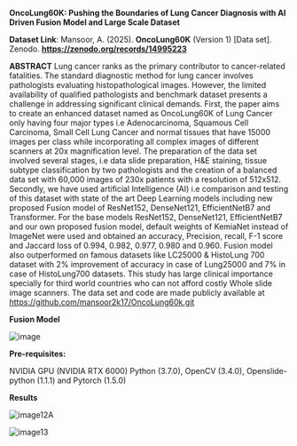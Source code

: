 **OncoLung60K: Pushing the Boundaries of Lung Cancer Diagnosis with AI Driven Fusion Model and Large Scale Dataset**

**Dataset Link**: Mansoor, A. (2025). 
**OncoLung60K** (Version 1) [Data set]. Zenodo.
**https://zenodo.org/records/14995223**

**ABSTRACT**
Lung cancer ranks as the primary contributor to cancer-related fatalities. The standard diagnostic method for lung cancer involves pathologists evaluating histopathological images. However, the limited availability of qualified pathologists and benchmark dataset presents a challenge in addressing significant clinical demands. First, the paper aims to create an enhanced dataset named as OncoLung60K of Lung Cancer only having four major types i.e Adenocarcinoma, Squamous Cell Carcinoma, Small Cell Lung Cancer and normal tissues that have 15000 images per class while incorporating all complex images of different scanners at 20x magnification level. The preparation of the data set involved several stages, i.e data slide preparation, H&E staining, tissue subtype classification by two pathologists and the creation of a balanced data set with 60,000 images of 230x patients with a resolution of 512x512. Secondly, we have used artificial Intelligence (AI) i.e comparison and testing of this dataset with state of the art Deep Learning models including new proposed Fusion model of ResNet152, DenseNet121, EfficientNetB7 and Transformer. For the base models ResNet152, DenseNet121, EfficientNetB7 and our own proposed fusion model, default weights of KemiaNet instead of ImageNet were used and obtained an accuracy, Precision, recall, F-1 score and Jaccard loss of 0.994, 0.982, 0.977, 0.980 and 0.960. Fusion model also outperformed on famous datasets like LC25000 & HistoLung 700 dataset with 2% improvement of accuracy in case of Lung25000 and 7% in case of HistoLung700 datasets. This study has large clinical importance specially for third world countries who can not afford costly Whole slide image scanners. The data set and code are made publicly available at https://github.com/mansoor2k17/OncoLung60k.git

**Fusion Model**

![image](https://github.com/user-attachments/assets/4f495397-cab0-4a06-8d36-d2c7920b43d0)

**Pre-requisites:**

NVIDIA GPU (NVIDIA RTX 6000)
Python (3.7.0), OpenCV (3.4.0), Openslide-python (1.1.1) and Pytorch (1.5.0) 

**Results**


![image12A](https://github.com/user-attachments/assets/464d8048-c482-4102-b20a-7e370ef8c8ea)

![image13](https://github.com/user-attachments/assets/82b4d521-9155-4c5e-bc6c-fcf00e1aa42a)

